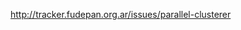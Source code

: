 <a href='http://tracker.fudepan.org.ar/issues/parallel-clusterer'><a href='http://tracker.fudepan.org.ar/issues/parallel-clusterer'>http://tracker.fudepan.org.ar/issues/parallel-clusterer</a></a>